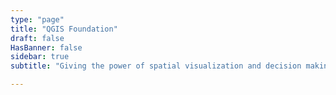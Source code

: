 ```yaml
---
type: "page"
title: "QGIS Foundation"
draft: false
HasBanner: false
sidebar: true
subtitle: "Giving the power of spatial visualization and decision making tools to everyone"

---
```

